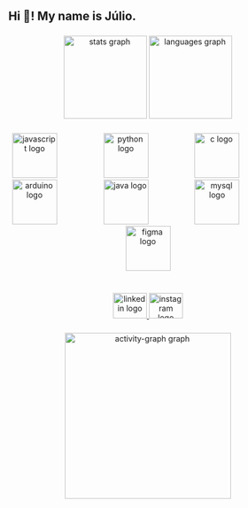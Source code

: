 <h2 align="left">Hi 👋! My name is Júlio.</h2>

###

<div align="center">
  <img src="https://github-readme-stats.vercel.app/api?username=Julio5630&hide_title=false&hide_rank=false&show_icons=true&include_all_commits=true&count_private=true&disable_animations=false&theme=dracula&locale=en&hide_border=false" height="150" alt="stats graph"  />
  <img src="https://github-readme-stats.vercel.app/api/top-langs?username=Julio5630&locale=en&hide_title=false&layout=compact&card_width=320&langs_count=12&theme=dracula&hide_border=false" height="150" alt="languages graph"  />
</div>

###

<div align="center">
  <img src="https://cdn.jsdelivr.net/gh/devicons/devicon/icons/javascript/javascript-original.svg" height="81" alt="javascript logo"  />
  <img width="76" />
  <img src="https://cdn.jsdelivr.net/gh/devicons/devicon/icons/python/python-original.svg" height="81" alt="python logo"  />
  <img width="76" />
  <img src="https://cdn.jsdelivr.net/gh/devicons/devicon/icons/c/c-original.svg" height="81" alt="c logo"  />
  <img width="76" />
  <img src="https://cdn.jsdelivr.net/gh/devicons/devicon/icons/arduino/arduino-original.svg" height="81" alt="arduino logo"  />
  <img width="76" />
  <img src="https://cdn.jsdelivr.net/gh/devicons/devicon/icons/java/java-original.svg" height="81" alt="java logo"  />
  <img width="76" />
  <img src="https://cdn.jsdelivr.net/gh/devicons/devicon/icons/mysql/mysql-original.svg" height="81" alt="mysql logo"  />
  <img width="76" />
  <img src="https://cdn.jsdelivr.net/gh/devicons/devicon/icons/figma/figma-original.svg" height="81" alt="figma logo"  />
</div>

###

<br clear="both">

<div align="center">
  <a href="https://www.linkedin.com/in/julioferreira/" target="_blank">
    <img src="https://raw.githubusercontent.com/maurodesouza/profile-readme-generator/master/src/assets/icons/social/linkedin/default.svg" width="61" height="46" alt="linkedin logo"  />
  </a>
  <a href="https://www.instagram.com/julio_ferreira002/" target="_blank">
    <img src="https://raw.githubusercontent.com/maurodesouza/profile-readme-generator/master/src/assets/icons/social/instagram/default.svg" width="61" height="46" alt="instagram logo"  />
  </a>
</div>

###

<div align="center">
  <img src="https://github-readme-activity-graph.vercel.app/graph?username=Julio5630&radius=16&theme=react&area=true&order=5" height="300" alt="activity-graph graph"  />
</div>

###
